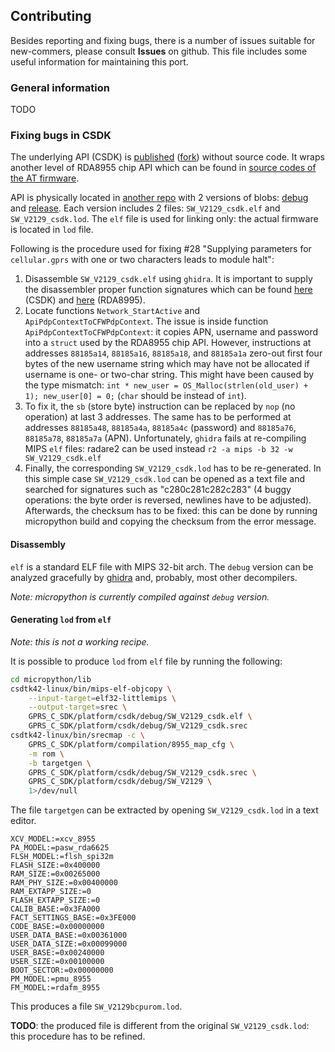 ## Contributing

Besides reporting and fixing bugs, there is a number of issues suitable for new-commers, please consult **Issues** on github.
This file includes some useful information for maintaining this port.

### General information

TODO

### Fixing bugs in CSDK

The underlying API (CSDK) is [published](https://github.com/Ai-Thinker-Open/GPRS_C_SDK) ([fork](https://github.com/pulkin/GPRS_C_SDK)) without source code.
It wraps another level of RDA8955 chip API which can be found in [source codes of the AT firmware](https://github.com/cherryding1/RDA8955_W17.44_IDH?).

API is physically located in [another repo](https://github.com/Ai-Thinker-Open/GPRS-C-SDK-LIB/tree/master) with 2 versions of blobs: [debug](https://github.com/Ai-Thinker-Open/GPRS-C-SDK-LIB/tree/master/debug) and [release](https://github.com/Ai-Thinker-Open/GPRS-C-SDK-LIB/tree/master/release).
Each version includes 2 files: `SW_V2129_csdk.elf` and `SW_V2129_csdk.lod`.
The `elf` file is used for linking only: the actual firmware is located in `lod` file.

Following is the procedure used for fixing #28 "Supplying parameters for `cellular.gprs` with one or two characters leads to module halt":

1. Disassemble `SW_V2129_csdk.elf` using `ghidra`.
   It is important to supply the disassembler proper function signatures which can be found [here](https://github.com/Ai-Thinker-Open/GPRS_C_SDK/blob/master/include/sdk_init.h) (CSDK) and [here](https://github.com/cherryding1/RDA8955_W17.44_IDH/blob/master/soft/platform/service/include/cfw.h) (RDA8995).
2. Locate functions `Network_StartActive` and `ApiPdpContextToCFWPdpContext`.
   The issue is inside function `ApiPdpContextToCFWPdpContext`: it copies APN, username and password into a `struct` used by the RDA8955 chip API.
   However, instructions at addresses `88185a14`, `88185a16`, `88185a18`, and `88185a1a` zero-out first four bytes of the new username string which may have not be allocated if username is one- or two-char string.
   This might have been caused by the type mismatch: `int * new_user = OS_Malloc(strlen(old_user) + 1); new_user[0] = 0;` (`char` should be instead of `int`).
3. To fix it, the `sb` (store byte) instruction can be replaced by `nop` (no operation) at last 3 addresses.
   The same has to be performed at addresses `88185a48`, `88185a4a`, `88185a4c` (password) and `88185a76`, `88185a78`, `88185a7a` (APN).
   Unfortunately, `ghidra` fails at re-compiling MIPS `elf` files: radare2 can be used instead `r2 -a mips -b 32 -w SW_V2129_csdk.elf`
4. Finally, the corresponding `SW_V2129_csdk.lod` has to be re-generated.
   In this simple case `SW_V2129_csdk.lod` can be opened as a text file and searched for signatures such as "c280c281c282c283" (4 buggy operations: the byte order is reversed, newlines have to be adjusted).
   Afterwards, the checksum has to be fixed: this can be done by running micropython build and copying the checksum from the error message.

#### Disassembly

`elf` is a standard ELF file with MIPS 32-bit arch.
The `debug` version can be analyzed gracefully by [ghidra](https://ghidra-sre.org/) and, probably, most other decompilers.

*Note: micropython is currently compiled against `debug` version.*

#### Generating `lod` from `elf`

*Note: this is not a working recipe.*

It is possible to produce `lod` from `elf` file by running the following:
```bash
cd micropython/lib
csdtk42-linux/bin/mips-elf-objcopy \
    --input-target=elf32-littlemips \
    --output-target=srec \
    GPRS_C_SDK/platform/csdk/debug/SW_V2129_csdk.elf \
    GPRS_C_SDK/platform/csdk/debug/SW_V2129_csdk.srec
csdtk42-linux/bin/srecmap -c \
    GPRS_C_SDK/platform/compilation/8955_map_cfg \
    -m rom \
    -b targetgen \
    GPRS_C_SDK/platform/csdk/debug/SW_V2129_csdk.srec \
    GPRS_C_SDK/platform/csdk/debug/SW_V2129 \
    1>/dev/null
```
The file `targetgen` can be extracted by opening `SW_V2129_csdk.lod` in a text editor.
```
XCV_MODEL:=xcv_8955
PA_MODEL:=pasw_rda6625
FLSH_MODEL:=flsh_spi32m
FLASH_SIZE:=0x400000
RAM_SIZE:=0x00265000
RAM_PHY_SIZE:=0x00400000
RAM_EXTAPP_SIZE:=0
FLASH_EXTAPP_SIZE:=0
CALIB_BASE:=0x3FA000
FACT_SETTINGS_BASE:=0x3FE000
CODE_BASE:=0x00000000
USER_DATA_BASE:=0x00361000
USER_DATA_SIZE:=0x00099000
USER_BASE:=0x00240000
USER_SIZE:=0x00100000
BOOT_SECTOR:=0x00000000
PM_MODEL:=pmu_8955
FM_MODEL:=rdafm_8955
```
This produces a file `SW_V2129bcpurom.lod`.

**TODO**: the produced file is different from the original `SW_V2129_csdk.lod`: this procedure has to be refined.

